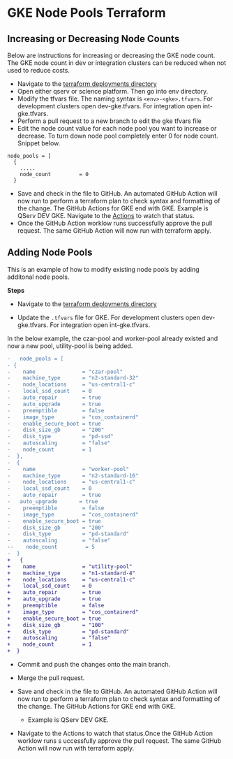 # GKE Node Pools Terraform


## Increasing or Decreasing Node Counts
Below are instructions for increasing or decreasing the GKE node count.  The GKE node count in dev or integration clusters can be reduced when not used to reduce costs.

* Navigate to the [terraform deployments directory](../environment/deployments)
* Open either qserv or science platform. Then go into env directory.
* Modify the tfvars file.  The naming syntax is `<env>-<gke>.tfvars`.  For development clusters open dev-gke.tfvars.  For integration open int-gke.tfvars.
* Perform a pull request to a new branch to edit the gke tfvars file
* Edit the node count value for each node pool you want to increase or decrease. To turn down node pool completely enter 0 for node count.  Snippet below.

```
node_pools = [
  {
    .....
    node_count         = 0
  }
```
* Save and check in the file to GitHub.  An automated GitHub Action will now run to perform a terraform plan to check syntax and formatting of the change. The GitHub Actions for GKE end with GKE.  Example is QServ DEV GKE. Navigate to the [Actions](https://github.com/lsst/idf_deploy/actions) to watch that status.
* Once the GitHub Action worklow runs successfully approve the pull request.  The same GitHub Action will now run with terraform apply.

##  Adding Node Pools

This is an example of how to modify existing node pools by adding additonal node pools. 

**Steps**

* Navigate to the [terraform deployments directory](../environment/deployments)

* Update the `.tfvars` file for GKE. For development clusters open dev-gke.tfvars.  For integration open int-gke.tfvars. 

In the below example, the czar-pool and worker-pool already existed and now a new pool, utility-pool is being added. 
```diff
-   node_pools = [
- {
-    name               = "czar-pool"
-    machine_type       = "n2-standard-32"
-    node_locations     = "us-central1-c"
-    local_ssd_count    = 0
-    auto_repair        = true
-    auto_upgrade       = true
-    preemptible        = false
-    image_type         = "cos_containerd"
-    enable_secure_boot = true
-    disk_size_gb       = "200"
-    disk_type          = "pd-ssd"
-    autoscaling        = "false"
-    node_count         = 1
-  },
-  {
-    name               = "worker-pool"
-    machine_type       = "n2-standard-16"
-    node_locations     = "us-central1-c"
-    local_ssd_count    = 0
-    auto_repair        = true
-   auto_upgrade       = true
-    preemptible        = false
-    image_type         = "cos_containerd"
-    enable_secure_boot = true
-    disk_size_gb       = "200"
-    disk_type          = "pd-standard"
-    autoscaling        = "false"
--    node_count         = 5
-  }
+   {
+    name               = "utility-pool"
+    machine_type       = "n1-standard-4"
+    node_locations     = "us-central1-c"
+    local_ssd_count    = 0
+    auto_repair        = true
+    auto_upgrade       = true
+    preemptible        = false
+    image_type         = "cos_containerd"
+    enable_secure_boot = true
+    disk_size_gb       = "100"
+    disk_type          = "pd-standard"
+    autoscaling        = "false"
+    node_count         = 1
+  }
```
* Commit and push the changes onto the main branch. 

* Merge the pull request.

* Save and check in the file to GitHub. An automated GitHub Action will now run to perform a terraform plan to check syntax and formatting of the change. The GitHub Actions for GKE end with GKE. 
  * Example is QServ DEV GKE. 

* Navigate to the Actions to watch that status.Once the GitHub Action worklow runs s uccessfully approve the pull request. The same GitHub Action will now run with terraform apply.